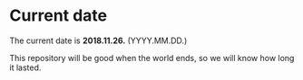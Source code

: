 # Current date

The current date is **2018.11.26.** (YYYY.MM.DD.)

This repository will be good when the world ends, so we will know how long it lasted.